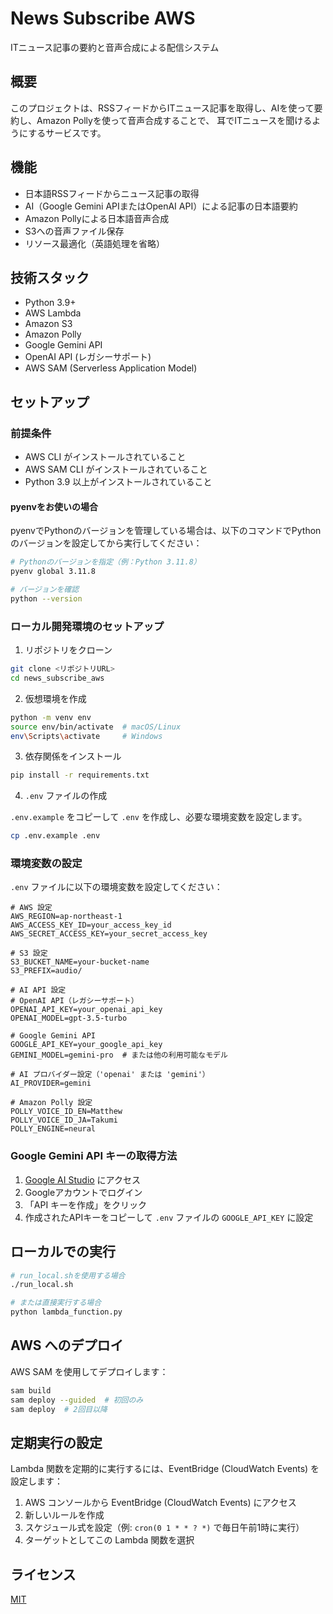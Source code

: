 # News Subscribe AWS

ITニュース記事の要約と音声合成による配信システム

## 概要

このプロジェクトは、RSSフィードからITニュース記事を取得し、AIを使って要約し、Amazon Pollyを使って音声合成することで、
耳でITニュースを聞けるようにするサービスです。

## 機能

- 日本語RSSフィードからニュース記事の取得
- AI（Google Gemini APIまたはOpenAI API）による記事の日本語要約
- Amazon Pollyによる日本語音声合成
- S3への音声ファイル保存
- リソース最適化（英語処理を省略）

## 技術スタック

- Python 3.9+
- AWS Lambda
- Amazon S3
- Amazon Polly
- Google Gemini API
- OpenAI API (レガシーサポート)
- AWS SAM (Serverless Application Model)

## セットアップ

### 前提条件

- AWS CLI がインストールされていること
- AWS SAM CLI がインストールされていること
- Python 3.9 以上がインストールされていること

#### pyenvをお使いの場合

pyenvでPythonのバージョンを管理している場合は、以下のコマンドでPythonのバージョンを設定してから実行してください：

```bash
# Pythonのバージョンを指定（例：Python 3.11.8）
pyenv global 3.11.8

# バージョンを確認
python --version
```

### ローカル開発環境のセットアップ

1. リポジトリをクローン

```bash
git clone <リポジトリURL>
cd news_subscribe_aws
```

2. 仮想環境を作成

```bash
python -m venv env
source env/bin/activate  # macOS/Linux
env\Scripts\activate     # Windows
```

3. 依存関係をインストール

```bash
pip install -r requirements.txt
```

4. `.env` ファイルの作成

`.env.example` をコピーして `.env` を作成し、必要な環境変数を設定します。

```bash
cp .env.example .env
```

### 環境変数の設定

`.env` ファイルに以下の環境変数を設定してください：

```
# AWS 設定
AWS_REGION=ap-northeast-1
AWS_ACCESS_KEY_ID=your_access_key_id
AWS_SECRET_ACCESS_KEY=your_secret_access_key

# S3 設定
S3_BUCKET_NAME=your-bucket-name
S3_PREFIX=audio/

# AI API 設定
# OpenAI API（レガシーサポート）
OPENAI_API_KEY=your_openai_api_key
OPENAI_MODEL=gpt-3.5-turbo

# Google Gemini API
GOOGLE_API_KEY=your_google_api_key
GEMINI_MODEL=gemini-pro  # または他の利用可能なモデル

# AI プロバイダー設定（'openai' または 'gemini'）
AI_PROVIDER=gemini

# Amazon Polly 設定
POLLY_VOICE_ID_EN=Matthew
POLLY_VOICE_ID_JA=Takumi
POLLY_ENGINE=neural
```

### Google Gemini API キーの取得方法

1. [Google AI Studio](https://makersuite.google.com/app/apikey) にアクセス
2. Googleアカウントでログイン
3. 「API キーを作成」をクリック
4. 作成されたAPIキーをコピーして `.env` ファイルの `GOOGLE_API_KEY` に設定

## ローカルでの実行

```bash
# run_local.shを使用する場合
./run_local.sh

# または直接実行する場合
python lambda_function.py
```

## AWS へのデプロイ

AWS SAM を使用してデプロイします：

```bash
sam build
sam deploy --guided  # 初回のみ
sam deploy  # 2回目以降
```

## 定期実行の設定

Lambda 関数を定期的に実行するには、EventBridge (CloudWatch Events) を設定します：

1. AWS コンソールから EventBridge (CloudWatch Events) にアクセス
2. 新しいルールを作成
3. スケジュール式を設定（例: `cron(0 1 * * ? *)` で毎日午前1時に実行）
4. ターゲットとしてこの Lambda 関数を選択

## ライセンス

[MIT](LICENSE)
